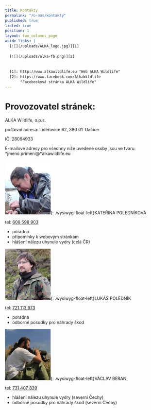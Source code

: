 ```yaml
---
title: Kontakty
permalink: "/o-nas/kontakty"
published: true
listed: true
position: 1
layout: two_columns_page
aside_links: |
  [![](/uploads/ALKA_logo.jpg)][1]

  [![](/uploads/alka-fb.png)][2]


  [1]: http://www.alkawildlife.eu "Web ALKA Wildlife"
  [2]: https://www.facebook.com/AlkaWildlife
       "Facebooková stránka ALKA Wildlife"
---
```

# Provozovatel stránek:

ALKA Wildlife, o.p.s.

poštovní adresa: Lidéřovice 62, 380 01  Dačice

IČ: 28064933

E-mailové adresy pro všechny níže uvedené osoby jsou ve tvaru:
*jmeno.primeni@*alkawildlife.eu

![](/uploads/DSCN0960_150.JPG){: .wysiwyg-float-left}KATEŘINA
POLEDNÍKOVÁ

tel: [606 598 903](tel:+420-606-598-903)

* poradna
* připomínky k webovým stránkám
* hlášení nálezu uhynulé vydry (celá ČR)

<div class="clearfix"></div>

![](/uploads/DSCN1002_150.JPG){: .wysiwyg-float-left}LUKÁŠ POLEDNÍK

tel: [721 113 973](tel:+420-721-113-973)

* poradna
* odborné posudky pro náhrady škod

<div class="clearfix"></div>

![](/uploads/Vasek_01_150.jpg){: .wysiwyg-float-left}VÁCLAV BERAN

tel: [731 407 839](tel:+420-731-407-839)

* hlášení nálezu uhynulé vydry (severní Čechy)
* odborné posudky pro náhrady škod (severní Čechy)
